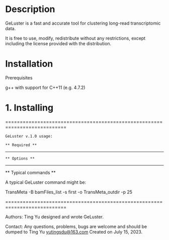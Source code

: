 Description
================

GeLuster is a fast and accurate tool for clustering long-read transcriptomic data.

It is free to use, modify, redistribute without any restrictions, except including the license provided with the distribution.


Installation
================

Prerequisites

 g++ with support for C++11 (e.g. 4.7.2)

# 1. Installing 


===========================================================================

    GeLuster v.1.0 usage:

    ** Required **


---------------------------------------------------------------------------

    ** Options **


---------------------------------------------------------------------------

** Typical commands **

   A typical GeLuster command might be:

   TransMeta -B bamFiles_list -s first -o TransMeta_outdir -p 25

===========================================================================


Authors: Ting Yu designed and wrote GeLuster.

Contact:
 Any questions, problems, bugs are welcome and should be dumped to
 Ting Yu <yutingsdu@163.com>
 Created on July 15, 2023.

